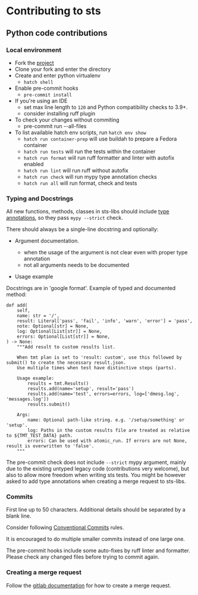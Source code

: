 # Contributing to sts

## Python code contributions
### Local environment
- Fork the [project](https://gitlab.com/rh-kernel-stqe/sts/)
- Clone your fork and enter the directory
- Create and enter python virtualenv
  - `hatch shell`
- Enable pre-commit hooks
  - `pre-commit install`
- If you're using an IDE
  - set max line length to `120` and Python compatibility checks to 3.9+.
  - consider installing ruff plugin
- To check your changes without commiting
  - pre-commit run --all-files
- To list available hatch env scripts, run `hatch env show`
  - `hatch run container-prep` will use buildah to prepare a Fedora container
  - `hatch run tests` will run the tests within the container
  - `hatch run format` will run ruff formatter and linter with autofix enabled
  - `hatch run lint` will run ruff without autofix
  - `hatch run check` will run mypy type annotation checks
  - `hatch run all` will run format, check and tests

### Typing and Docstrings
All new functions, methods, classes in sts-libs should include
[type annotations](https://docs.python.org/3/library/typing.html), so they pass `mypy --strict` check.

There should always be a single-line docstring and optionally:

  - Argument documentation.

    - when the usage of the argument is not clear even with proper type annotation
    - not all arguments needs to be documented

  - Usage example

Docstrings are in 'google format'.
Example of typed and documented method:
```
def add(
    self,
    name: str = '/',
    result: Literal['pass', 'fail', 'info', 'warn', 'error'] = 'pass',
    note: Optional[str] = None,
    log: Optional[List[str]] = None,
    errors: Optional[List[str]] = None,
) -> None:
    """Add result to custom results list.

    When tmt plan is set to 'result: custom', use this followed by submit() to create the necessary result.json.
    Use multiple times when test have distinctive steps (parts).

    Usage example:
        results = tmt.Results()
        results.add(name='setup', result='pass')
        results.add(name='test', errors=errors, log=['dmesg.log', 'messages.log'])
        results.submit()

    Args:
        name: Optional path-like string. e.g. '/setup/something' or 'setup'.
        log: Paths in the custom results file are treated as relative to ${TMT_TEST_DATA} path.
        errors: Can be used with atomic_run. If errors are not None, result is overwritten to 'false'.
    """
```

The pre-commit check does not include `--strict` mypy argument, mainly due to the existing untyped legacy code (contributions very welcome),
but also to allow more freedom when writing sts tests. You might be however asked to add type annotations when creating a merge request to sts-libs.

### Commits
First line up to 50 characters.
Additional details should be separated by a blank line.

Consider following [Conventional Commits](https://www.conventionalcommits.org/en/v1.0.0/) rules.

It is encouraged to do multiple smaller commits instead of one large one.

The pre-commit hooks include some auto-fixes by ruff linter and formatter.
Please check any changed files before trying to commit again.

### Creating a merge request
Follow the [gitlab documentation](https://docs.gitlab.com/ee/user/project/merge_requests/creating_merge_requests.html#when-you-work-in-a-fork)
for how to create a merge request.
